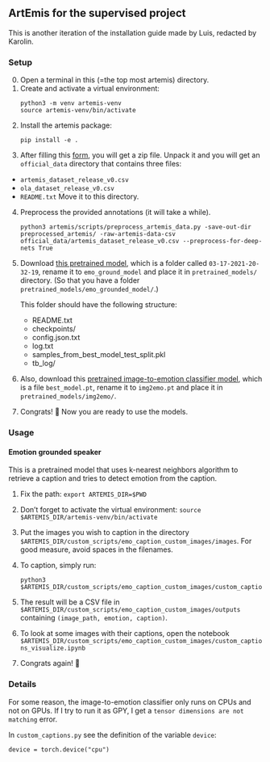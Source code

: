 ## ArtEmis for the supervised project

This is another iteration of the installation guide made by Luis, redacted by Karolin.

### Setup

0. Open a terminal in this (=the top most artemis) directory.
1. Create and activate a virtual environment:
	```
	python3 -m venv artemis-venv
	source artemis-venv/bin/activate
	```
2. Install the artemis package:
	```
	pip install -e .
	```
3. After filling this [form](https://forms.gle/7eqiRgb764uTuexd7), you will get a zip file. Unpack it and you will get an `official_data` directory that contains three files:
- `artemis_dataset_release_v0.csv`
- `ola_dataset_release_v0.csv`
- `README.txt`
Move it to this directory.

4. Preprocess the provided annotations (it will take a while).

   ```
   python3 artemis/scripts/preprocess_artemis_data.py -save-out-dir preprocessed_artemis/ -raw-artemis-data-csv official_data/artemis_dataset_release_v0.csv --preprocess-for-deep-nets True
   ```

5. Download [this pretrained model](https://www.dropbox.com/s/0erh464wag8ods1/emo_grounded_sat_speaker_cvpr21.zip?dl=0), which is a folder called `03-17-2021-20-32-19`, rename it to `emo_ground_model` and place it in `pretrained_models/` directory. (So that you have a folder `pretrained_models/emo_grounded_model/`.)

   This folder should have the following structure:

   - README.txt
   - checkpoints/
   - config.json.txt
   - log.txt
   - samples_from_best_model_test_split.pkl
   - tb_log/

6. Also, download this [pretrained image-to-emotion classifier model](https://www.dropbox.com/s/8dfj3b36q15iieo/best_model.pt?dl=0), which is a file `best_model.pt`, rename it to `img2emo.pt` and place it in `pretrained_models/img2emo/`.

7. Congrats! :tada: Now you are ready to use the models.

### Usage

#### Emotion grounded speaker

This is a pretrained model that uses k-nearest neighbors algorithm to retrieve a caption and tries to detect emotion from the caption.

1. Fix the path: `export ARTEMIS_DIR=$PWD`

2. Don’t forget to activate the virtual environment: `source $ARTEMIS_DIR/artemis-venv/bin/activate`

3. Put the images you wish to caption in the directory `$ARTEMIS_DIR/custom_scripts/emo_caption_custom_images/images`. For good measure, avoid spaces in the filenames.

4. To caption, simply run:

   ```
   python3 $ARTEMIS_DIR/custom_scripts/emo_caption_custom_images/custom_captions.py
   ```

5. The result will be a CSV file in `$ARTEMIS_DIR/custom_scripts/emo_caption_custom_images/outputs` containing `(image_path, emotion, caption)`.

6. To look at some images with their captions, open the notebook `$ARTEMIS_DIR/custom_scripts/emo_caption_custom_images/custom_captions_visualize.ipynb`

7. Congrats again! :tada:



### Details

For some reason, the image-to-emotion classifier only runs on CPUs and not on GPUs. If I try to run it as GPY, I get a `tensor dimensions are not matching` error.

In `custom_captions.py` see the definition of the variable `device`:

```
device = torch.device("cpu")
```

